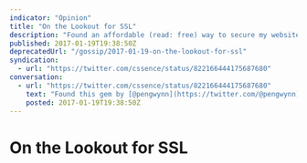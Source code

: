 ```yaml
---
indicator: "Opinion"
title: "On the Lookout for SSL"
description: "Found an affordable (read: free) way to secure my websites."
published: 2017-01-19T19:38:50Z
deprecatedUrl: "/gossip/2017-01-19-on-the-lookout-for-ssl"
syndication:
  - url: "https://twitter.com/cssence/status/822166444175687680"
conversation:
  - url: "https://twitter.com/cssence/status/822166444175687680"
    text: "Found this gem by [@pengwynn](https://twitter.com/@pengwynn) (h/t [@Chr_Bach](https://twitter.com/@Chr_Bach)) at the right time… first site already live [@netlify](https://twitter.com/@netlify) <abbr title=\"in under five minutes\">&lt;5min</abbr><br>[wynnnetherland.com/journal/supercharge-your-static-site-with-netlify/](https://wynnnetherland.com/journal/supercharge-your-static-site-with-netlify/)"
    posted: 2017-01-19T19:38:50Z
---
```


# On the Lookout for SSL

